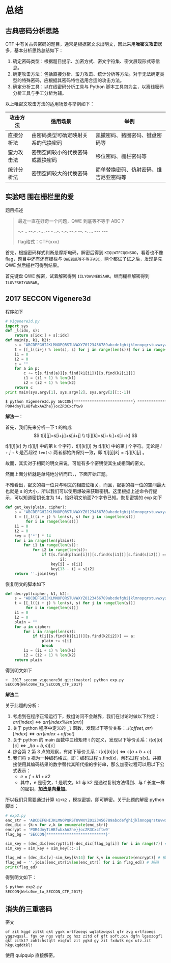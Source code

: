 # 总结

## 古典密码分析思路

CTF 中有关古典密码的题目，通常是根据密文求出明文，因此采用**唯密文攻击**居多，基本分析思路总结如下：

1. 确定密码类型：根据题目提示、加密方式、密文字符集、密文展现形式等信息。
2. 确定攻击方法：包括直接分析、蛮力攻击、统计分析等方法。对于无法确定类型的特殊密码，应根据其密码特性选用合适的攻击方法。
3. 确定分析工具：以在线密码分析工具与 Python 脚本工具包为主，以离线密码分析工具与手工分析为辅。

以上唯密文攻击方法的适用场景与举例如下：

| 攻击方法   | 适用场景                           | 举例                                   |
| ---------- | ---------------------------------- | -------------------------------------- |
| 直接分析法 | 由密码类型可确定映射关系的代换密码 | 凯撒密码、猪圈密码、键盘密码等         |
| 蛮力攻击法 | 密钥空间较小的代换密码或置换密码   | 移位密码、栅栏密码等                   |
| 统计分析法 | 密钥空间较大的代换密码             | 简单替换密码、仿射密码、维吉尼亚密码等 |

## 实验吧 围在栅栏里的爱

题目描述

> 最近一直在好奇一个问题，QWE 到底等不等于 ABC？
>
> -.- .. --.- .-.. .-- - ..-. -.-. --.- --. -. ... --- ---
>
> flag格式：CTF{xxx}

首先，根据密码样式判断是摩斯电码，解密后得到 `KIQLWTFCQGNSOO`，看着也不像 flag，题目中还有还有栅栏与 `QWE到底等不等于ABC`，两个都试了试之后，发现是先 QWE 然后栅栏可得到结果。  

首先键盘 QWE 解密，试着解密得到 `IILYOAVNEBSAHR`。继而栅栏解密得到 `ILOVESHIYANBAR`。

## 2017 SECCON Vigenere3d

程序如下

```python
# Vigenere3d.py
import sys
def _l(idx, s):
    return s[idx:] + s[:idx]
def main(p, k1, k2):
    s = "ABCDEFGHIJKLMNOPQRSTUVWXYZ0123456789abcdefghijklmnopqrstuvwxyz_{}"
    t = [[_l((i+j) % len(s), s) for j in range(len(s))] for i in range(len(s))]
    i1 = 0
    i2 = 0
    c = ""
    for a in p:
        c += t[s.find(a)][s.find(k1[i1])][s.find(k2[i2])]
        i1 = (i1 + 1) % len(k1)
        i2 = (i2 + 1) % len(k2)
    return c
print main(sys.argv[1], sys.argv[2], sys.argv[2][::-1])

$ python Vigenere3d.py SECCON{**************************} **************
POR4dnyTLHBfwbxAAZhe}}ocZR3Cxcftw9
```

**解法一**：

首先，我们先来分析一下 t 的构成
$$
t[i][j]=s[i+j:]+s[:i+j] \\
t[i][k]=s[i+k:]+s[:i+k]
$$

$t[i][j][k]$ 为 $t[i][j]$ 中的第 k 个字符，$t[i][k][j]$ 为 $t[i][k]$ 中的第 j 个字符。无论是 $i+j+k$ 是否超过 `len(s)` 两者都始终保持一致，即 $t[i][j][k]=t[i][k][j]$ 。

故而，其实对于相同的明文来说，可能有多个密钥使其生成相同的密文。

然而上面分析就是单纯地分析而已，，下面开始正题。

不难看出，密文的每一位只与明文的相应位相关，而且，密钥的每一位的空间最大也就是 s 的大小，所以我们可以使用爆破来获取密钥。这里根据上述命令行提示，可以知道密钥长度为 14，恰好明文前面7个字节已知。恢复密钥的 exp 如下

```python
def get_key(plain, cipher):
    s = "ABCDEFGHIJKLMNOPQRSTUVWXYZ0123456789abcdefghijklmnopqrstuvwxyz_{}"
    t = [[_l((i + j) % len(s), s) for j in range(len(s))]
         for i in range(len(s))]
    i1 = 0
    i2 = 0
    key = ['*'] * 14
    for i in range(len(plain)):
        for i1 in range(len(s)):
            for i2 in range(len(s)):
                if t[s.find(plain[i])][s.find(s[i1])][s.find(s[i2])] == cipher[
                        i]:
                    key[i] = s[i1]
                    key[13 - i] = s[i2]
    return ''.join(key)
```

恢复明文的脚本如下

```python
def decrypt(cipher, k1, k2):
    s = "ABCDEFGHIJKLMNOPQRSTUVWXYZ0123456789abcdefghijklmnopqrstuvwxyz_{}"
    t = [[_l((i + j) % len(s), s) for j in range(len(s))]
         for i in range(len(s))]
    i1 = 0
    i2 = 0
    plain = ""
    for a in cipher:
        for i in range(len(s)):
            if t[i][s.find(k1[i1])][s.find(k2[i2])] == a:
                plain += s[i]
                break
        i1 = (i1 + 1) % len(k1)
        i2 = (i2 + 1) % len(k2)
    return plain
```

得到明文如下

```shell
➜  2017_seccon_vigenere3d git:(master) python exp.py
SECCON{Welc0me_to_SECCON_CTF_2017}
```
**解法二**

关于此题的分析：

1. 考虑到在程序正常运行下，数组访问不会越界，我们在讨论时做以下约定：$arr[index] \Leftrightarrow arr[index \% len(arr)]$
2. 关于 python 程序中定义的 `_l` 函数，发现以下等价关系：$\_l(offset, arr)[index] \Leftrightarrow arr[index + offset]$
3. 关于 python 的 main 函数中三维矩阵 t 的定义，发现以下等价关系：$t[a][b][c] \Leftrightarrow \_l(a+b, s)[c]$
4. 综合第 2 第 3 点的观察，有如下等价关系：$t[a][b][c] \Leftrightarrow s[a+b+c]$
5. 我们将 s 视为一种编码格式，即：编码过程 s.find(x)，解码过程 s[x]。并直接使用其编码结果的数字替代其所代指的字符串，那么加密过程可以用以下公式表示：
   - $e = f +  k1 +k2$
   - 其中，e 是密文，f 是明文，k1 与 k2 是通过复制方法得到、与 f 长度一样的密钥，**加法是向量加**。

所以我们只需要通过计算 `k1+k2` ，模拟密钥，即可解密。关于此题的解密 python 脚本：

```python
# exp2.py
enc_str = 'ABCDEFGHIJKLMNOPQRSTUVWXYZ0123456789abcdefghijklmnopqrstuvwxyz_{}'
dec_dic = {k:v for v,k in enumerate(enc_str)}
encrypt = 'POR4dnyTLHBfwbxAAZhe}}ocZR3Cxcftw9'
flag_bg = 'SECCON{**************************}'

sim_key = [dec_dic[encrypt[i]]-dec_dic[flag_bg[i]] for i in range(7)] # 破解模拟密钥
sim_key = sim_key + sim_key[::-1]

flag_ed = [dec_dic[v]-sim_key[k%14] for k,v in enumerate(encrypt)] # 模拟密钥解密
flag_ed = ''.join([enc_str[i%len(enc_str)] for i in flag_ed]) # 解码
print(flag_ed)
```

得到明文如下：

```bash
$ python exp2.py
SECCON{Welc0me_to_SECCON_CTF_2017}
```

## 消失的三重密码

密文
```
of zit kggd zitkt qkt ygxk ortfzoeqs wqlatzwqssl qfr zvg ortfzoeqs yggzwqssl. fgv oy ngx vqfz zg hxz zitd of gft soft.piv dgfn lgsxzogfl qkt zitkt? zohl:hstqlt eiqfut zit ygkd gy zit fxdwtk ngx utz.zit hkgukqddtkl!
```

使用 quipquip 直接解密。
